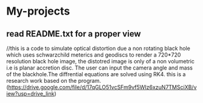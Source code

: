 # My-projects
read README.txt for a proper view
---------------------------------------------------
//this is a code to simulate optical distortion due a non rotating black hole which uses schwarzchild meterics and geodiscs to 
  render a 720*720 resolution black hole image, the distotred image is only of a non volumetric i.e is planar accretion disc.
  The user can input the camera angle and mass of the blackhole.The diffrential equations are solved using RK4.
  this is a research work based on the program. (https://drive.google.com/file/d/17qGLO51vcSFm9vf5WIz6xzuN7TMSciXB/view?usp=drive_link)
